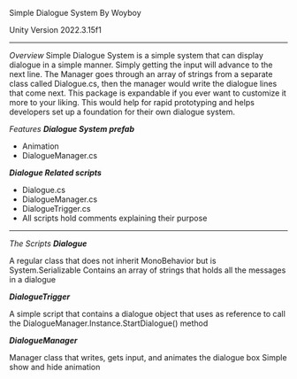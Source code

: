 Simple Dialogue System
By Woyboy

Unity Version 2022.3.15f1

---

*Overview*
Simple Dialogue System is a simple system that can display dialogue in a simple manner. Simply getting the input will advance to the next line. The Manager goes through an array of strings from a separate class called Dialogue.cs, then the manager would write the dialogue lines that come next. This package is expandable if you ever want to customize it more to your liking. This would help for rapid prototyping and helps developers set up a foundation for their own dialogue system.

*Features*
***Dialogue System prefab***

- Animation
- DialogueManager.cs

***Dialogue Related scripts***
  
- Dialogue.cs
- DialogueManager.cs
- DialogueTrigger.cs
- All scripts hold comments explaining their purpose


---

*The Scripts*
***Dialogue***

A regular class that does not inherit MonoBehavior but is System.Serializable
Contains an array of strings that holds all the messages in a dialogue

***DialogueTrigger***

A simple script that contains a dialogue object that uses as reference to call the DialogueManager.Instance.StartDialogue() method

***DialogueManager***

Manager class that writes, gets input, and animates the dialogue box
Simple show and hide animation

